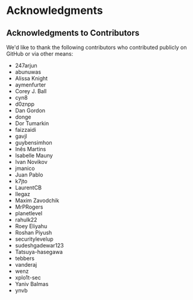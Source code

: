 # Acknowledgments

## Acknowledgments to Contributors

We'd like to thank the following contributors who contributed publicly on GitHub
or via other means:

* 247arjun
* abunuwas
* Alissa Knight
* aymenfurter
* Corey J. Ball
* cyn8
* d0znpp
* Dan Gordon
* donge
* Dor Tumarkin
* faizzaidi
* gavjl
* guybensimhon
* Inês Martins
* Isabelle Mauny
* Ivan Novikov
* jmanico
* Juan Pablo
* k7jto
* LaurentCB
* llegaz
* Maxim Zavodchik
* MrPRogers
* planetlevel
* rahulk22
* Roey Eliyahu
* Roshan Piyush
* securitylevelup
* sudeshgadewar123
* Tatsuya-hasegawa
* tebbers
* vanderaj
* wenz
* xplo1t-sec
* Yaniv Balmas
* ynvb
